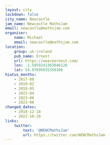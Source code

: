 ```yaml
---
layout: city
lockdown: false
city_name: Newcastle
jam_name: Newcastle MathsJam
email: newcastle@mathsjam.com
organiser:
    name: Michael
    email: newcastle@mathsjam.com
location:
    group: uk-ireland
    pub_name: Ernest
    url: https://weareernest.com/
    lon: -1.5959241363046126
    lat: 54.97695655350106
hiatus_months:
    - 2017-08
    - 2019-02
    - 2019-05
    - 2023-04
    - 2023-06
    - 2023-08
changed_dates:
    - 2018-12-18
    - 2022-10-20
links:
    twitter:
        text: '@NEWCMathsJam'
        url: https://twitter.com/NEWCMathsJam
---
```


